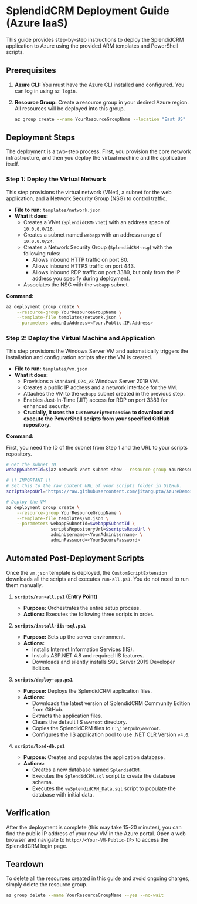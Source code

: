 # SplendidCRM Deployment Guide (Azure IaaS)

This guide provides step-by-step instructions to deploy the SplendidCRM application to Azure using the provided ARM templates and PowerShell scripts.

##  Prerequisites

1.  **Azure CLI:** You must have the Azure CLI installed and configured. You can log in using `az login`.
2.  **Resource Group:** Create a resource group in your desired Azure region. All resources will be deployed into this group.

    ```bash
    az group create --name YourResourceGroupName --location "East US"
    ```

## Deployment Steps

The deployment is a two-step process. First, you provision the core network infrastructure, and then you deploy the virtual machine and the application itself.

### Step 1: Deploy the Virtual Network

This step provisions the virtual network (VNet), a subnet for the web application, and a Network Security Group (NSG) to control traffic.

-   **File to run:** `templates/network.json`
-   **What it does:**
    -   Creates a VNet (`SplendidCRM-vnet`) with an address space of `10.0.0.0/16`.
    -   Creates a subnet named `webapp` with an address range of `10.0.0.0/24`.
    -   Creates a Network Security Group (`SplendidCRM-nsg`) with the following rules:
        -   Allows inbound HTTP traffic on port 80.
        -   Allows inbound HTTPS traffic on port 443.
        -   Allows inbound RDP traffic on port 3389, but only from the IP address you specify during deployment.
    -   Associates the NSG with the `webapp` subnet.

**Command:**

```bash
az deployment group create \
    --resource-group YourResourceGroupName \
    --template-file templates/network.json \
    --parameters adminIpAddress=<Your.Public.IP.Address>
```

### Step 2: Deploy the Virtual Machine and Application

This step provisions the Windows Server VM and automatically triggers the installation and configuration scripts after the VM is created.

-   **File to run:** `templates/vm.json`
-   **What it does:**
    -   Provisions a `Standard_D2s_v3` Windows Server 2019 VM.
    -   Creates a public IP address and a network interface for the VM.
    -   Attaches the VM to the `webapp` subnet created in the previous step.
    -   Enables Just-In-Time (JIT) access for RDP on port 3389 for enhanced security.
    -   **Crucially, it uses the `CustomScriptExtension` to download and execute the PowerShell scripts from your specified GitHub repository.**

**Command:**

First, you need the ID of the subnet from Step 1 and the URL to your scripts repository.

```bash
# Get the subnet ID
webappSubnetId=$(az network vnet subnet show --resource-group YourResourceGroupName --vnet-name SplendidCRM-vnet --name webapp --query id -o tsv)

# !! IMPORTANT !!
# Set this to the raw content URL of your scripts folder in GitHub.
scriptsRepoUrl="https://raw.githubusercontent.com/jitangupta/AzureDemos/main/SplendidCRM-Community/scripts"

# Deploy the VM
az deployment group create \
    --resource-group YourResourceGroupName \
    --template-file templates/vm.json \
    --parameters webappSubnetId=$webappSubnetId \
                 scriptsRepositoryUrl=$scriptsRepoUrl \
                 adminUsername=<YourAdminUsername> \
                 adminPassword=<YourSecurePassword>
```

## Automated Post-Deployment Scripts

Once the `vm.json` template is deployed, the `CustomScriptExtension` downloads all the scripts and executes `run-all.ps1`. You do not need to run them manually.

1.  **`scripts/run-all.ps1` (Entry Point)**
    -   **Purpose:** Orchestrates the entire setup process.
    -   **Actions:** Executes the following three scripts in order.

2.  **`scripts/install-iis-sql.ps1`**
    -   **Purpose:** Sets up the server environment.
    -   **Actions:**
        -   Installs Internet Information Services (IIS).
        -   Installs ASP.NET 4.8 and required IIS features.
        -   Downloads and silently installs SQL Server 2019 Developer Edition.

3.  **`scripts/deploy-app.ps1`**
    -   **Purpose:** Deploys the SplendidCRM application files.
    -   **Actions:**
        -   Downloads the latest version of SplendidCRM Community Edition from GitHub.
        -   Extracts the application files.
        -   Clears the default IIS `wwwroot` directory.
        -   Copies the SplendidCRM files to `C:\inetpub\wwwroot`.
        -   Configures the IIS application pool to use .NET CLR Version `v4.0`.

4.  **`scripts/load-db.ps1`**
    -   **Purpose:** Creates and populates the application database.
    -   **Actions:**
        -   Creates a new database named `SplendidCRM`.
        -   Executes the `SplendidCRM.sql` script to create the database schema.
        -   Executes the `vwSplendidCRM_Data.sql` script to populate the database with initial data.

## Verification

After the deployment is complete (this may take 15-20 minutes), you can find the public IP address of your new VM in the Azure portal. Open a web browser and navigate to `http://<Your-VM-Public-IP>` to access the SplendidCRM login page.

## Teardown

To delete all the resources created in this guide and avoid ongoing charges, simply delete the resource group.

```bash
az group delete --name YourResourceGroupName --yes --no-wait
```
